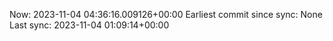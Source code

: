 Now: 2023-11-04 04:36:16.009126+00:00 Earliest commit since sync: None Last sync: 2023-11-04 01:09:14+00:00
